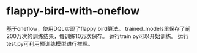 # flappy-bird-with-oneflow
基于oneflow，使用DQL实现了flappy bird算法。
trained_models里保存了前200万次的训练结果，每训练10万次保存。
运行train.py可以开始训练。
运行test.py可利用预训练模型进行推理。
